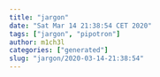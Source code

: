 ```yaml
---
title: "jargon"
date: "Sat Mar 14 21:38:54 CET 2020"
tags: ["jargon", "pipotron"]
author: m1ch3l
categories: ["generated"]
slug: "jargon/2020-03-14-21:38:54"
---
```




